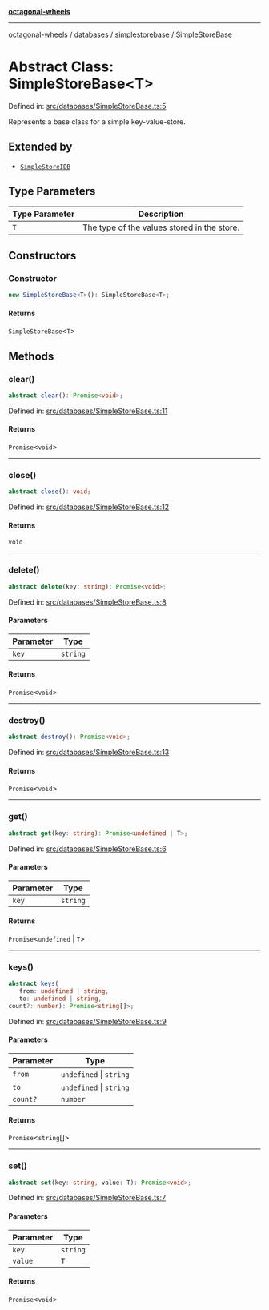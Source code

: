 [**octagonal-wheels**](../../../README.md)

***

[octagonal-wheels](../../../modules.md) / [databases](../../README.md) / [simplestorebase](../README.md) / SimpleStoreBase

# Abstract Class: SimpleStoreBase\<T\>

Defined in: [src/databases/SimpleStoreBase.ts:5](https://github.com/vrtmrz/octagonal-wheels/blob/main/src/databases/SimpleStoreBase.ts#L5)

Represents a base class for a simple key-value-store.

## Extended by

- [`SimpleStoreIDB`](../../simplestoreidb/SimpleStoreIDB/README.md)

## Type Parameters

| Type Parameter | Description |
| ------ | ------ |
| `T` | The type of the values stored in the store. |

## Constructors

### Constructor

```ts
new SimpleStoreBase<T>(): SimpleStoreBase<T>;
```

#### Returns

`SimpleStoreBase`\<`T`\>

## Methods

### clear()

```ts
abstract clear(): Promise<void>;
```

Defined in: [src/databases/SimpleStoreBase.ts:11](https://github.com/vrtmrz/octagonal-wheels/blob/main/src/databases/SimpleStoreBase.ts#L11)

#### Returns

`Promise`\<`void`\>

***

### close()

```ts
abstract close(): void;
```

Defined in: [src/databases/SimpleStoreBase.ts:12](https://github.com/vrtmrz/octagonal-wheels/blob/main/src/databases/SimpleStoreBase.ts#L12)

#### Returns

`void`

***

### delete()

```ts
abstract delete(key: string): Promise<void>;
```

Defined in: [src/databases/SimpleStoreBase.ts:8](https://github.com/vrtmrz/octagonal-wheels/blob/main/src/databases/SimpleStoreBase.ts#L8)

#### Parameters

| Parameter | Type |
| ------ | ------ |
| `key` | `string` |

#### Returns

`Promise`\<`void`\>

***

### destroy()

```ts
abstract destroy(): Promise<void>;
```

Defined in: [src/databases/SimpleStoreBase.ts:13](https://github.com/vrtmrz/octagonal-wheels/blob/main/src/databases/SimpleStoreBase.ts#L13)

#### Returns

`Promise`\<`void`\>

***

### get()

```ts
abstract get(key: string): Promise<undefined | T>;
```

Defined in: [src/databases/SimpleStoreBase.ts:6](https://github.com/vrtmrz/octagonal-wheels/blob/main/src/databases/SimpleStoreBase.ts#L6)

#### Parameters

| Parameter | Type |
| ------ | ------ |
| `key` | `string` |

#### Returns

`Promise`\<`undefined` \| `T`\>

***

### keys()

```ts
abstract keys(
   from: undefined | string, 
   to: undefined | string, 
count?: number): Promise<string[]>;
```

Defined in: [src/databases/SimpleStoreBase.ts:9](https://github.com/vrtmrz/octagonal-wheels/blob/main/src/databases/SimpleStoreBase.ts#L9)

#### Parameters

| Parameter | Type |
| ------ | ------ |
| `from` | `undefined` \| `string` |
| `to` | `undefined` \| `string` |
| `count?` | `number` |

#### Returns

`Promise`\<`string`[]\>

***

### set()

```ts
abstract set(key: string, value: T): Promise<void>;
```

Defined in: [src/databases/SimpleStoreBase.ts:7](https://github.com/vrtmrz/octagonal-wheels/blob/main/src/databases/SimpleStoreBase.ts#L7)

#### Parameters

| Parameter | Type |
| ------ | ------ |
| `key` | `string` |
| `value` | `T` |

#### Returns

`Promise`\<`void`\>
